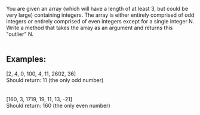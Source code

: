 You are given an array (which will have a length of at least 3, but could be very large) containing integers. The array is either entirely comprised of odd integers or entirely comprised of even integers except for a single integer N. Write a method that takes the array as an argument and returns this "outlier" N.
<br><br>
## Examples:

[2, 4, 0, 100, 4, 11, 2602, 36]<br>
Should return: 11 (the only odd number)<br>
<br><br>
[160, 3, 1719, 19, 11, 13, -21]<br>
Should return: 160 (the only even number)<br>

